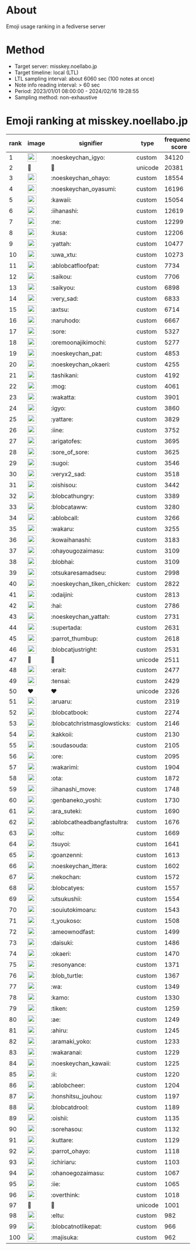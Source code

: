 # About
Emoji usage ranking in a fediverse server

# Method
- Target server: misskey.noellabo.jp
- Target timeline: local (LTL)
- LTL sampling interval: about 6060 sec (100 notes at once)
- Note info reading interval: > 60 sec
- Period: 2023/01/01 08:00:00 - 2024/02/16 19:28:55 
- Sampling method: non-exhaustive

# Emoji ranking at misskey.noellabo.jp

|rank|image|signifier|type|frequency score|
|----|----|----|----|----|
|1|<img height="24" src="https://misskey.noellabo.jp/emoji/noeskeychan_igyo.webp">|:noeskeychan_igyo:|custom|34120|
|2|🎉|🎉|unicode|20381|
|3|<img height="24" src="https://misskey.noellabo.jp/emoji/noeskeychan_ohayo.webp">|:noeskeychan_ohayo:|custom|18554|
|4|<img height="24" src="https://misskey.noellabo.jp/emoji/noeskeychan_oyasumi.webp">|:noeskeychan_oyasumi:|custom|16196|
|5|<img height="24" src="https://misskey.noellabo.jp/emoji/kawaii.webp">|:kawaii:|custom|15054|
|6|<img height="24" src="https://misskey.noellabo.jp/emoji/iihanashi.webp">|:iihanashi:|custom|12619|
|7|<img height="24" src="https://misskey.noellabo.jp/emoji/ne.webp">|:ne:|custom|12299|
|8|<img height="24" src="https://misskey.noellabo.jp/emoji/kusa.webp">|:kusa:|custom|12206|
|9|<img height="24" src="https://misskey.noellabo.jp/emoji/yattah.webp">|:yattah:|custom|10477|
|10|<img height="24" src="https://misskey.noellabo.jp/emoji/uwa_xtu.webp">|:uwa_xtu:|custom|10273|
|11|<img height="24" src="https://misskey.noellabo.jp/emoji/ablobcatfloofpat.webp">|:ablobcatfloofpat:|custom|7734|
|12|<img height="24" src="https://misskey.noellabo.jp/emoji/saikou.webp">|:saikou:|custom|7706|
|13|<img height="24" src="https://misskey.noellabo.jp/emoji/saikyou.webp">|:saikyou:|custom|6898|
|14|<img height="24" src="https://misskey.noellabo.jp/emoji/very_sad.webp">|:very_sad:|custom|6833|
|15|<img height="24" src="https://misskey.noellabo.jp/emoji/axtsu.webp">|:axtsu:|custom|6714|
|16|<img height="24" src="https://misskey.noellabo.jp/emoji/naruhodo.webp">|:naruhodo:|custom|6667|
|17|<img height="24" src="https://misskey.noellabo.jp/emoji/sore.webp">|:sore:|custom|5327|
|18|<img height="24" src="https://misskey.noellabo.jp/emoji/oremoonajikimochi.webp">|:oremoonajikimochi:|custom|5277|
|19|<img height="24" src="https://misskey.noellabo.jp/emoji/noeskeychan_pat.webp">|:noeskeychan_pat:|custom|4853|
|20|<img height="24" src="https://misskey.noellabo.jp/emoji/noeskeychan_okaeri.webp">|:noeskeychan_okaeri:|custom|4255|
|21|<img height="24" src="https://misskey.noellabo.jp/emoji/tashikani.webp">|:tashikani:|custom|4192|
|22|<img height="24" src="https://misskey.noellabo.jp/emoji/mog.webp">|:mog:|custom|4061|
|23|<img height="24" src="https://misskey.noellabo.jp/emoji/wakatta.webp">|:wakatta:|custom|3901|
|24|<img height="24" src="https://misskey.noellabo.jp/emoji/igyo.webp">|:igyo:|custom|3860|
|25|<img height="24" src="https://misskey.noellabo.jp/emoji/yattare.webp">|:yattare:|custom|3829|
|26|<img height="24" src="https://misskey.noellabo.jp/emoji/iine.webp">|:iine:|custom|3752|
|27|<img height="24" src="https://misskey.noellabo.jp/emoji/arigatofes.webp">|:arigatofes:|custom|3695|
|28|<img height="24" src="https://misskey.noellabo.jp/emoji/sore_of_sore.webp">|:sore_of_sore:|custom|3625|
|29|<img height="24" src="https://misskey.noellabo.jp/emoji/sugoi.webp">|:sugoi:|custom|3546|
|30|<img height="24" src="https://misskey.noellabo.jp/emoji/veryx2_sad.webp">|:veryx2_sad:|custom|3518|
|31|<img height="24" src="https://misskey.noellabo.jp/emoji/oishisou.webp">|:oishisou:|custom|3442|
|32|<img height="24" src="https://misskey.noellabo.jp/emoji/blobcathungry.webp">|:blobcathungry:|custom|3389|
|33|<img height="24" src="https://misskey.noellabo.jp/emoji/blobcataww.webp">|:blobcataww:|custom|3280|
|34|<img height="24" src="https://misskey.noellabo.jp/emoji/ablobcall.webp">|:ablobcall:|custom|3266|
|35|<img height="24" src="https://misskey.noellabo.jp/emoji/wakaru.webp">|:wakaru:|custom|3255|
|36|<img height="24" src="https://misskey.noellabo.jp/emoji/kowaihanashi.webp">|:kowaihanashi:|custom|3183|
|37|<img height="24" src="https://misskey.noellabo.jp/emoji/ohayougozaimasu.webp">|:ohayougozaimasu:|custom|3109|
|38|<img height="24" src="https://misskey.noellabo.jp/emoji/blobhai.webp">|:blobhai:|custom|3109|
|39|<img height="24" src="https://misskey.noellabo.jp/emoji/otsukaresamadseu.webp">|:otsukaresamadseu:|custom|2998|
|40|<img height="24" src="https://misskey.noellabo.jp/emoji/noeskeychan_tiken_chicken.webp">|:noeskeychan_tiken_chicken:|custom|2822|
|41|<img height="24" src="https://misskey.noellabo.jp/emoji/odaijini.webp">|:odaijini:|custom|2813|
|42|<img height="24" src="https://misskey.noellabo.jp/emoji/hai.webp">|:hai:|custom|2786|
|43|<img height="24" src="https://misskey.noellabo.jp/emoji/noeskeychan_yattah.webp">|:noeskeychan_yattah:|custom|2731|
|44|<img height="24" src="https://misskey.noellabo.jp/emoji/supertada.webp">|:supertada:|custom|2631|
|45|<img height="24" src="https://misskey.noellabo.jp/emoji/parrot_thumbup.webp">|:parrot_thumbup:|custom|2618|
|46|<img height="24" src="https://misskey.noellabo.jp/emoji/blobcatjustright.webp">|:blobcatjustright:|custom|2531|
|47|🍗|🍗|unicode|2511|
|48|<img height="24" src="https://misskey.noellabo.jp/emoji/erait.webp">|:erait:|custom|2477|
|49|<img height="24" src="https://misskey.noellabo.jp/emoji/tensai.webp">|:tensai:|custom|2429|
|50|❤|❤|unicode|2326|
|51|<img height="24" src="https://misskey.noellabo.jp/emoji/aruaru.webp">|:aruaru:|custom|2319|
|52|<img height="24" src="https://misskey.noellabo.jp/emoji/blobcatbook.webp">|:blobcatbook:|custom|2274|
|53|<img height="24" src="https://misskey.noellabo.jp/emoji/blobcatchristmasglowsticks.webp">|:blobcatchristmasglowsticks:|custom|2146|
|54|<img height="24" src="https://misskey.noellabo.jp/emoji/kakkoii.webp">|:kakkoii:|custom|2130|
|55|<img height="24" src="https://misskey.noellabo.jp/emoji/soudasouda.webp">|:soudasouda:|custom|2105|
|56|<img height="24" src="https://misskey.noellabo.jp/emoji/ore.webp">|:ore:|custom|2095|
|57|<img height="24" src="https://misskey.noellabo.jp/emoji/wakarimi.webp">|:wakarimi:|custom|1904|
|58|<img height="24" src="https://misskey.noellabo.jp/emoji/ota.webp">|:ota:|custom|1872|
|59|<img height="24" src="https://misskey.noellabo.jp/emoji/iihanashi_move.webp">|:iihanashi_move:|custom|1748|
|60|<img height="24" src="https://misskey.noellabo.jp/emoji/genbaneko_yoshi.webp">|:genbaneko_yoshi:|custom|1730|
|61|<img height="24" src="https://misskey.noellabo.jp/emoji/ara_suteki.webp">|:ara_suteki:|custom|1690|
|62|<img height="24" src="https://misskey.noellabo.jp/emoji/ablobcatheadbangfastultra.webp">|:ablobcatheadbangfastultra:|custom|1676|
|63|<img height="24" src="https://misskey.noellabo.jp/emoji/oltu.webp">|:oltu:|custom|1669|
|64|<img height="24" src="https://misskey.noellabo.jp/emoji/tsuyoi.webp">|:tsuyoi:|custom|1641|
|65|<img height="24" src="https://misskey.noellabo.jp/emoji/goanzenni.webp">|:goanzenni:|custom|1613|
|66|<img height="24" src="https://misskey.noellabo.jp/emoji/noeskeychan_ittera.webp">|:noeskeychan_ittera:|custom|1602|
|67|<img height="24" src="https://misskey.noellabo.jp/emoji/nekochan.webp">|:nekochan:|custom|1572|
|68|<img height="24" src="https://misskey.noellabo.jp/emoji/blobcatyes.webp">|:blobcatyes:|custom|1557|
|69|<img height="24" src="https://misskey.noellabo.jp/emoji/utsukushii.webp">|:utsukushii:|custom|1554|
|70|<img height="24" src="https://misskey.noellabo.jp/emoji/souiutokimoaru.webp">|:souiutokimoaru:|custom|1543|
|71|<img height="24" src="https://misskey.noellabo.jp/emoji/t_youkoso.webp">|:t_youkoso:|custom|1508|
|72|<img height="24" src="https://misskey.noellabo.jp/emoji/ameownodfast.webp">|:ameownodfast:|custom|1499|
|73|<img height="24" src="https://misskey.noellabo.jp/emoji/daisuki.webp">|:daisuki:|custom|1486|
|74|<img height="24" src="https://misskey.noellabo.jp/emoji/okaeri.webp">|:okaeri:|custom|1470|
|75|<img height="24" src="https://misskey.noellabo.jp/emoji/resonyance.webp">|:resonyance:|custom|1371|
|76|<img height="24" src="https://misskey.noellabo.jp/emoji/blob_turtle.webp">|:blob_turtle:|custom|1367|
|77|<img height="24" src="https://misskey.noellabo.jp/emoji/wa.webp">|:wa:|custom|1349|
|78|<img height="24" src="https://misskey.noellabo.jp/emoji/kamo.webp">|:kamo:|custom|1330|
|79|<img height="24" src="https://misskey.noellabo.jp/emoji/tiken.webp">|:tiken:|custom|1259|
|80|<img height="24" src="https://misskey.noellabo.jp/emoji/ae.webp">|:ae:|custom|1249|
|81|<img height="24" src="https://misskey.noellabo.jp/emoji/ahiru.webp">|:ahiru:|custom|1245|
|82|<img height="24" src="https://misskey.noellabo.jp/emoji/aramaki_yoko.webp">|:aramaki_yoko:|custom|1233|
|83|<img height="24" src="https://misskey.noellabo.jp/emoji/wakaranai.webp">|:wakaranai:|custom|1229|
|84|<img height="24" src="https://misskey.noellabo.jp/emoji/noeskeychan_kawaii.webp">|:noeskeychan_kawaii:|custom|1225|
|85|<img height="24" src="https://misskey.noellabo.jp/emoji/ii.webp">|:ii:|custom|1220|
|86|<img height="24" src="https://misskey.noellabo.jp/emoji/ablobcheer.webp">|:ablobcheer:|custom|1204|
|87|<img height="24" src="https://misskey.noellabo.jp/emoji/honshitsu_jouhou.webp">|:honshitsu_jouhou:|custom|1197|
|88|<img height="24" src="https://misskey.noellabo.jp/emoji/blobcatdrool.webp">|:blobcatdrool:|custom|1189|
|89|<img height="24" src="https://misskey.noellabo.jp/emoji/oishii.webp">|:oishii:|custom|1135|
|90|<img height="24" src="https://misskey.noellabo.jp/emoji/sorehasou.webp">|:sorehasou:|custom|1132|
|91|<img height="24" src="https://misskey.noellabo.jp/emoji/kuttare.webp">|:kuttare:|custom|1129|
|92|<img height="24" src="https://misskey.noellabo.jp/emoji/parrot_ohayo.webp">|:parrot_ohayo:|custom|1118|
|93|<img height="24" src="https://misskey.noellabo.jp/emoji/ichiriaru.webp">|:ichiriaru:|custom|1103|
|94|<img height="24" src="https://misskey.noellabo.jp/emoji/ohanoegozaimasu.webp">|:ohanoegozaimasu:|custom|1067|
|95|<img height="24" src="https://misskey.noellabo.jp/emoji/iie.webp">|:iie:|custom|1065|
|96|<img height="24" src="https://misskey.noellabo.jp/emoji/overthink.webp">|:overthink:|custom|1018|
|97|👀|👀|unicode|1001|
|98|<img height="24" src="https://misskey.noellabo.jp/emoji/eltu.webp">|:eltu:|custom|982|
|99|<img height="24" src="https://misskey.noellabo.jp/emoji/blobcatnotlikepat.webp">|:blobcatnotlikepat:|custom|966|
|100|<img height="24" src="https://misskey.noellabo.jp/emoji/majisuka.webp">|:majisuka:|custom|962|
